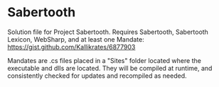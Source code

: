 Sabertooth
==========
Solution file for Project Sabertooth. Requires Sabertooth, Sabertooth Lexicon, WebSharp, and at least one Mandate:
https://gist.github.com/Kallikrates/6877903

Mandates are .cs files placed in a "Sites" folder located where the executable and dlls are located. They will be compiled at runtime, and consistently checked for updates and recompiled as needed.

